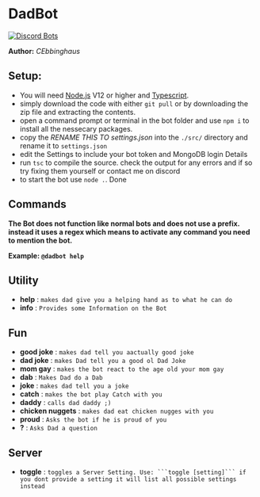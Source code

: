 # DadBot
[![Discord Bots](https://discordbots.org/api/widget/397646331415494694.svg)](https://discordbots.org/bot/397646331415494694)

**Author:** *CEbbinghaus*

## Setup:
- You will need [Node.js](https://nodejs.org/en/) V12 or higher and [Typescript](https://www.npmjs.com/package/typescript).
- simply download the code with either `git pull` or by downloading the zip file and extracting the contents.
- open a command prompt or terminal in the bot folder and use `npm i` to install all the nessecary packages.
- copy the *RENAME THIS TO settings.json* into the `./src/` directory and rename it to `settings.json`
- edit the Settings to include your bot token and MongoDB login Details
- run `tsc` to compile the source. check the output for any errors and if so try fixing them yourself or contact me on discord
- to start the bot use `node .`.
Done

## Commands
**The Bot does not function like normal bots and does not use a prefix. instead it uses a regex which means to activate any command you need to mention the bot.**

**Example: `@dadbot help`**

## Utility
* **help** : `makes dad give you a helping hand as to what he can do`
* **info** : `Provides some Information on the Bot`
## Fun
* **good joke** : `makes dad tell you aactually good joke`
* **dad joke** : `makes Dad tell you a good ol Dad Joke`
* **mom gay** : `makes the bot react to the age old your mom gay`
* **dab** : `Makes Dad do a Dab`
* **joke** : `makes dad tell you a joke`
* **catch** : `makes the bot play Catch with you`
* **daddy** : `calls dad daddy ;)`
* **chicken nuggets** : `makes dad eat chicken nugges with you`
* **proud** : `Asks the bot if he is proud of you`
* **?** : `Asks Dad a question`
## Server
* **toggle** : `toggles a Server Setting. Use: ```toggle [setting]```
if you dont provide a setting it will list all possible settings instead`
